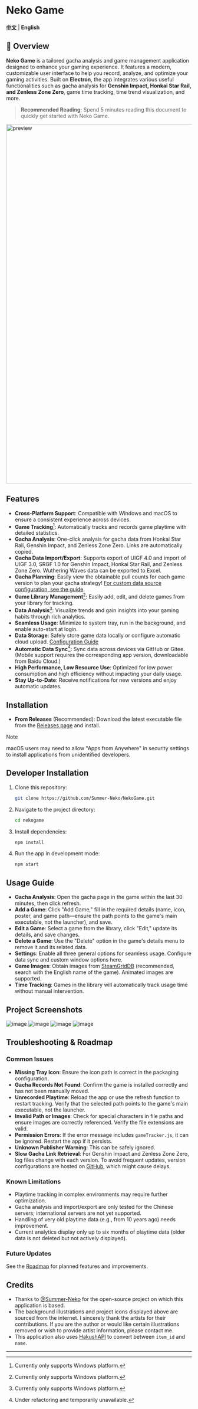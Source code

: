 # Neko Game

**[中文](README.md)** | **English**

## 📝 Overview

**Neko Game** is a tailored gacha analysis and game management application designed to enhance your gaming experience. It features a modern, customizable user interface to help you record, analyze, and optimize your gaming activities. Built on **Electron**, the app integrates various useful functionalities such as gacha analysis for **Genshin Impact, Honkai Star Rail, and Zenless Zone Zero**, game time tracking, time trend visualization, and more.

> **Recommended Reading**: Spend 5 minutes reading this document to quickly get started with Neko Game.

<img width="974" alt="preview" src="https://github.com/user-attachments/assets/02593354-a4c5-4a41-89fe-e0f51591fc13">

## Features

- **Cross-Platform Support**: Compatible with Windows and macOS to ensure a consistent experience across devices.
- **Game Tracking**[^1]: Automatically tracks and records game playtime with detailed statistics.
- **Gacha Analysis**: One-click analysis for gacha data from Honkai Star Rail, Genshin Impact, and Zenless Zone Zero. Links are automatically copied.
- **Gacha Data Import/Export**: Supports export of UIGF 4.0 and import of UIGF 3.0, SRGF 1.0 for Genshin Impact, Honkai Star Rail, and Zenless Zone Zero. Wuthering Waves data can be exported to Excel.
- **Gacha Planning**: Easily view the obtainable pull counts for each game version to plan your gacha strategy! [For custom data source configuration, see the guide](https://gitee.com/sunmmerneko/utils/blob/master/info/gacheInfo.md).
- **Game Library Management**[^1]: Easily add, edit, and delete games from your library for tracking.
- **Data Analysis**[^1]: Visualize trends and gain insights into your gaming habits through rich analytics.
- **Seamless Usage**: Minimize to system tray, run in the background, and enable auto-start at login.
- **Data Storage**: Safely store game data locally or configure automatic cloud upload. [Configuration Guide](https://gitee.com/sunmmerneko/utils/blob/master/info/infoTips.md)
- **Automatic Data Sync**[^2]: Sync data across devices via GitHub or Gitee. (Mobile support requires the corresponding app version, downloadable from Baidu Cloud.)
- **High Performance, Low Resource Use**: Optimized for low power consumption and high efficiency without impacting your daily usage.
- **Stay Up-to-Date**: Receive notifications for new versions and enjoy automatic updates.

## Installation

- **From Releases** (Recommended): Download the latest executable file from the [Releases page](https://github.com/Lucas04-nhr/NekoGame/releases) and install.

> [!NOTE]
> macOS users may need to allow "Apps from Anywhere" in security settings to install applications from unidentified developers.

## Developer Installation

1. Clone this repository:
   ```bash
   git clone https://github.com/Summer-Neko/NekoGame.git
   ```
2. Navigate to the project directory:
   ```bash
   cd nekogame
   ```
3. Install dependencies:
   ```bash
   npm install
   ```
4. Run the app in development mode:
   ```bash
   npm start
   ```

## Usage Guide

- **Gacha Analysis**: Open the gacha page in the game within the last 30 minutes, then click refresh.
- **Add a Game**: Click "Add Game," fill in the required details (name, icon, poster, and game path—ensure the path points to the game's main executable, not the launcher), and save.
- **Edit a Game**: Select a game from the library, click "Edit," update its details, and save changes.
- **Delete a Game**: Use the "Delete" option in the game's details menu to remove it and its related data.
- **Settings**: Enable all three general options for seamless usage. Configure data sync and custom window options here.
- **Game Images**: Obtain images from [SteamGridDB](https://www.steamgriddb.com/) (recommended, search with the English name of the game). Animated images are supported.
- **Time Tracking**: Games in the library will automatically track usage time without manual intervention.

## Project Screenshots

![image](https://github.com/user-attachments/assets/f6dc59a2-a53b-48a4-8c42-cf5c92ca65f2)
![image](https://github.com/user-attachments/assets/8377ee8d-a7e2-4afa-b2ca-d4672d4d268e)
![image](https://github.com/user-attachments/assets/b38468b8-1dee-44ea-8948-8fb78e989989)
![image](https://github.com/user-attachments/assets/19805a17-c749-4c96-973c-49cd2c185a33)

## Troubleshooting & Roadmap

### Common Issues

- **Missing Tray Icon**: Ensure the icon path is correct in the packaging configuration.
- **Gacha Records Not Found**: Confirm the game is installed correctly and has not been manually moved.
- **Unrecorded Playtime**: Reload the app or use the refresh function to restart tracking. Verify that the selected path points to the game's main executable, not the launcher.
- **Invalid Path or Images**: Check for special characters in file paths and ensure images are correctly referenced. Verify the file extensions are valid.
- **Permission Errors**: If the error message includes `gameTracker.js`, it can be ignored. Restart the app if it persists.
- **Unknown Publisher Warning**: This can be safely ignored.
- **Slow Gacha Link Retrieval**: For Genshin Impact and Zenless Zone Zero, log files change with each version. To avoid frequent updates, version configurations are hosted on [GitHub](https://github.com/Summer-Neko/utils/blob/main/GetUrl/version-Genshin.json), which might cause delays.

### Known Limitations

- Playtime tracking in complex environments may require further optimization.
- Gacha analysis and import/export are only tested for the Chinese servers; international servers are not yet supported.
- Handling of very old playtime data (e.g., from 10 years ago) needs improvement.
- Current analytics display only up to six months of playtime data (older data is not deleted but not actively displayed).

### Future Updates

See the [Roadmap](Roadmap.md) for planned features and improvements.

## Credits

- Thanks to [@Summer-Neko](https://github.com/Summer-Neko) for the open-source project on which this application is based.
- The background illustrations and project icons displayed above are sourced from the internet. I sincerely thank the artists for their contributions. If you are the author or would like certain illustrations removed or wish to provide artist information, please contact me.
- This application also uses [HakushAPI](https://hakush.in/) to convert between `item_id` and `name`.

---

[^1]: Currently only supports Windows platform.
[^2]: Under refactoring and temporarily unavailable.

